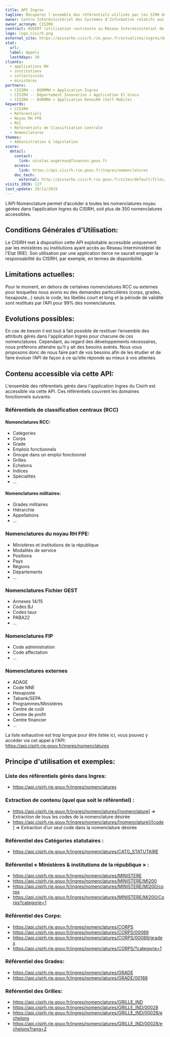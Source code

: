 ```yaml
---
title: API Ingres
tagline: Récupérez l'ensemble des référentiels utilisés par les SIRH de la Fonction Publique d'Etat
owner: Centre Interministériel des Systèmes d'Information relatifs aux Ressources Humaines
owner_acronym: CISIRH
contract: OUVERT (utilisation restreinte au Réseau Interministériel de l'Etat (RIE))
logo: logo_cisirh.png
external_site: https://pissarho.cisirh.rie.gouv.fr/actualites/ingres/deploiement-de-deux-api-sur-lapplication-ingres
stat:
  url:
  label: Appels
  lastXdays: 30
clients:
  - applications RH
  - institutions
  - collectivités
  - ministères
partners:
  - CISIRH -- BSRMRH > Application Ingres
  - CISIRH -- Département Innovation > Application El Greco
  - CISIRH -- BSRMRH > Application RenoiRH (Self Mobile)
keywords:
  - CISIRH
  - Référentiels
  - Noyau RH FPE
  - RCC
  - Référentiels de Classification Centrale
  - Nomenclatures
themes: 
  - Administration & législation
score:
  detail:
    contact:
      link: nicolas.augereau@finances.gouv.fr
    access:
      link: https://api.cisirh.rie.gouv.fr/ingres/nomenclatures
    doc_tech:
      external: http://pissarho.cisirh.rie.gouv.fr/sites/default/files/2019-10/INGRES-PIL-API%20Nomenclatures%20Ingres_%20%280_7%29.pptx
visits_2019: 127
last_update: 29/11/2019
---
```


L’API Nomenclature permet d’accéder à toutes les nomenclatures noyau gérées dans l’application Ingres du CISIRH, soit plus de 350 nomenclatures accessibles.

## Conditions Générales d'Utilisation:

Le CISIRH met à disposition cette API exploitable accessible uniquement par les ministères ou institutions ayant accès au Réseau Interministériel de l'Etat (RIE).
Son utilisation par une application tierce ne saurait engager la responsabilité du CISIRH, par exemple, en termes de disponibilité.

## Limitations actuelles:

Pour le moment, en dehors de certaines nomenclatures RCC ou externes pour lesquelles nous avons eu des demandes particulières (corps, grades, hexaposte…) seuls le code, les libellés court et long et la période de validité sont restitués par l’API pour 99% des nomenclatures.

## Evolutions possibles:

En cas de besoin il est tout à fait possible de restituer l’ensemble des attributs gérés dans l'application Ingres pour chacune de ces nomenclatures. Cependant, au regard des développements nécessaires, nous préférons attendre qu’il y ait des besoins avérés.
Nous vous proposons donc de nous faire part de vos besoins afin de les étudier et de faire évoluer l’API de façon à ce qu’elle réponde au mieux à vos attentes.

## Contenu accessible via cette API:

L'ensemble des référentiels gérés dans l'application Ingres du Cisirh est accessible via cette API.
Ces référentiels couvrent les domaines fonctionnels suivants:

### Référentiels de classification centraux (RCC)

#### Nomenclatures RCC:

- Catégories
- Corps
- Grade
- Emplois fonctionnels
- Groupe dans un emploi fonctionnel
- Grilles
- Echelons
- Indices
- Spécialités
- ...

#### Nomenclatures militaires:

- Grades militaires
- Hiérarchie
- Appellations
- ...

### Nomenclatures du noyau RH FPE:

- Ministères et institutions de la république
- Modalités de service
- Positions
- Pays
- Régions
- Départements
- ...

### Nomenclatures Fichier GEST

- Annexes 14/15
- Codes BJ
- Codes taux
- PABA22
- ...

### Nomenclatures FIP

- Code administration
- Code affectation
- ...

### Nomenclatures externes

- ADAGE
- Code NNE
- Hexaposte
- Tabank/SEPA
- Programmes/Ministères
- Centre de coût
- Centre de profit
- Centre financier
- ...

La liste exhaustive est trop longue pour être listée ici, vous pouvez y accéder via cet appel à l'API:
https://api.cisirh.rie.gouv.fr/ingres/nomenclatures

## Principe d'utilisation et exemples:

### Liste des référentiels gérés dans Ingres:

- https://api.cisirh.rie.gouv.fr/ingres/nomenclatures

### Extraction de contenu (quel que soit le référentiel) :

- https://api.cisirh.rie.gouv.fr/ingres/nomenclatures/[nomenclature] => Extraction de tous les codes de la nomenclature désirée
- https://api.cisirh.rie.gouv.fr/ingres/nomenclatures/[nomenclature]/[code] => Extraction d’un seul code dans la nomenclature désirée

### Référentiel des Catégories statutaires :

- https://api.cisirh.rie.gouv.fr/ingres/nomenclatures/CATG_STATUTAIRE

### Référentiel « Ministères & institutions de la république » :

- https://api.cisirh.rie.gouv.fr/ingres/nomenclatures/MINISTERE
- https://api.cisirh.rie.gouv.fr/ingres/nomenclatures/MINISTERE/MI200
- https://api.cisirh.rie.gouv.fr/ingres/nomenclatures/MINISTERE/MI200/corps
- https://api.cisirh.rie.gouv.fr/ingres/nomenclatures/MINISTERE/MI200/Corps?categorie=1

### Référentiel des Corps:

- https://api.cisirh.rie.gouv.fr/ingres/nomenclatures/CORPS
- https://api.cisirh.rie.gouv.fr/ingres/nomenclatures/CORPS/00089
- https://api.cisirh.rie.gouv.fr/ingres/nomenclatures/CORPS/00089/grades
- https://api.cisirh.rie.gouv.fr/ingres/nomenclatures/CORPS/?categorie=1

### Référentiel des Grades:

- https://api.cisirh.rie.gouv.fr/ingres/nomenclatures/GRADE
- https://api.cisirh.rie.gouv.fr/ingres/nomenclatures/GRADE/00188

### Référentiel des Grilles:

- https://api.cisirh.rie.gouv.fr/ingres/nomenclatures/GRILLE_IND
- https://api.cisirh.rie.gouv.fr/ingres/nomenclatures/GRILLE_IND/00028
- https://api.cisirh.rie.gouv.fr/ingres/nomenclatures/GRILLE_IND/00028/echelons
- https://api.cisirh.rie.gouv.fr/ingres/nomenclatures/GRILLE_IND/00028/echelons?rang=2
